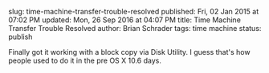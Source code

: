slug: time-machine-transfer-trouble-resolved
published: Fri, 02 Jan 2015 at 07:02 PM
updated: Mon, 26 Sep 2016 at 04:07 PM
title: Time Machine Transfer Trouble Resolved
author: Brian Schrader
tags: time machine
status: publish

Finally got it working with a block copy via Disk Utility. I guess that's how people used to do it in the pre OS X 10.6 days. 

[1]: http://support.apple.com/en-us/HT202380
